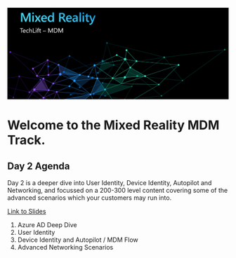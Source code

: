 ![](Images/MRTL-MDMBanner.png)

# Welcome to the Mixed Reality MDM Track. 

## Day 2 Agenda  

Day 2 is a deeper dive into User Identity, Device Identity, Autopilot and Networking, and focussed on a 200-300 level content covering some of the advanced scenarios which your customers may run into.  

[Link to Slides](hhttps://microsoft.sharepoint.com/:p:/t/MRTechLift/ETdQoSB8oy5LjPmBWUM7O_cBoo18whaeYo_W031Aref7Dw?e=oEYLHi)

1. Azure AD Deep Dive 
2. User Identity  
3. Device Identity and Autopilot / MDM Flow   
4. Advanced Networking Scenarios
